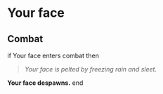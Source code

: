 # Your face







## Combat

if  Your face enters combat  then


>*Your face is pelted by freezing rain and sleet.*


**Your face despawns.**
end

